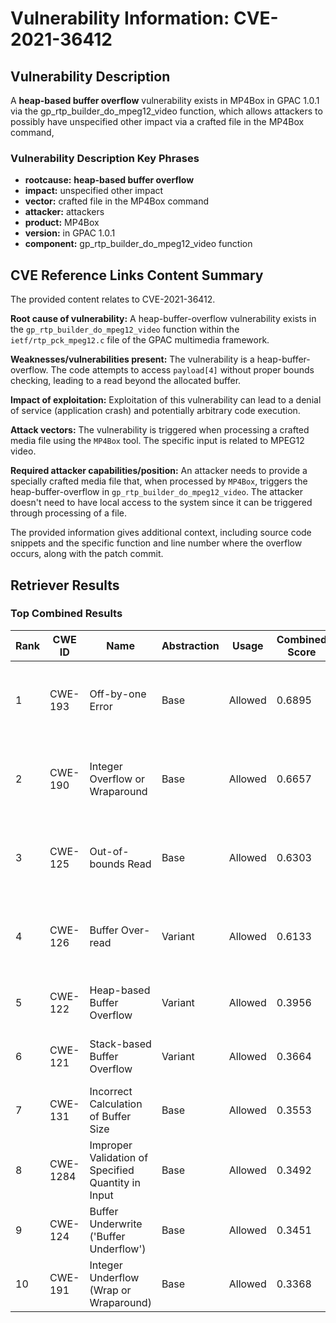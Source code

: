 # Vulnerability Information: CVE-2021-36412

## Vulnerability Description
A **heap-based buffer overflow** vulnerability exists in MP4Box in GPAC 1.0.1 via the gp_rtp_builder_do_mpeg12_video function, which allows attackers to possibly have unspecified other impact via a crafted file in the MP4Box command,

### Vulnerability Description Key Phrases
- **rootcause:** **heap-based buffer overflow**
- **impact:** unspecified other impact
- **vector:** crafted file in the MP4Box command
- **attacker:** attackers
- **product:** MP4Box
- **version:** in GPAC 1.0.1
- **component:** gp_rtp_builder_do_mpeg12_video function

## CVE Reference Links Content Summary
The provided content relates to CVE-2021-36412.

**Root cause of vulnerability:**
A heap-buffer-overflow vulnerability exists in the `gp_rtp_builder_do_mpeg12_video` function within the `ietf/rtp_pck_mpeg12.c` file of the GPAC multimedia framework.

**Weaknesses/vulnerabilities present:**
The vulnerability is a heap-buffer-overflow. The code attempts to access `payload[4]` without proper bounds checking, leading to a read beyond the allocated buffer.

**Impact of exploitation:**
Exploitation of this vulnerability can lead to a denial of service (application crash) and potentially arbitrary code execution.

**Attack vectors:**
The vulnerability is triggered when processing a crafted media file using the `MP4Box` tool. The specific input is related to MPEG12 video.

**Required attacker capabilities/position:**
An attacker needs to provide a specially crafted media file that, when processed by `MP4Box`, triggers the heap-buffer-overflow in `gp_rtp_builder_do_mpeg12_video`. The attacker doesn't need to have local access to the system since it can be triggered through processing of a file.

The provided information gives additional context, including source code snippets and the specific function and line number where the overflow occurs, along with the patch commit.

## Retriever Results

### Top Combined Results

| Rank | CWE ID | Name | Abstraction | Usage | Combined Score | Retrievers | Individual Scores |
|------|--------|------|-------------|-------|---------------|------------|-------------------|
| 1 | CWE-193 | Off-by-one Error | Base | Allowed | 0.6895 | dense, sparse, graph | dense: 0.493, sparse: 0.204, graph: 0.912 |
| 2 | CWE-190 | Integer Overflow or Wraparound | Base | Allowed | 0.6657 | dense, sparse, graph | dense: 0.546, sparse: 0.220, graph: 0.744 |
| 3 | CWE-125 | Out-of-bounds Read | Base | Allowed | 0.6303 | dense, sparse, graph | dense: 0.525, sparse: 0.212, graph: 0.689 |
| 4 | CWE-126 | Buffer Over-read | Variant | Allowed | 0.6133 | dense, sparse, graph | dense: 0.566, sparse: 0.219, graph: 0.716 |
| 5 | CWE-122 | Heap-based Buffer Overflow | Variant | Allowed | 0.3956 | dense, sparse | dense: 0.581, sparse: 0.241 |
| 6 | CWE-121 | Stack-based Buffer Overflow | Variant | Allowed | 0.3664 | dense, sparse | dense: 0.567, sparse: 0.198 |
| 7 | CWE-131 | Incorrect Calculation of Buffer Size | Base | Allowed | 0.3553 | dense, sparse | dense: 0.503, sparse: 0.181 |
| 8 | CWE-1284 | Improper Validation of Specified Quantity in Input | Base | Allowed | 0.3492 | dense, sparse | dense: 0.494, sparse: 0.179 |
| 9 | CWE-124 | Buffer Underwrite ('Buffer Underflow') | Base | Allowed | 0.3451 | dense, sparse | dense: 0.502, sparse: 0.164 |
| 10 | CWE-191 | Integer Underflow (Wrap or Wraparound) | Base | Allowed | 0.3368 | dense, sparse | dense: 0.489, sparse: 0.161 |

